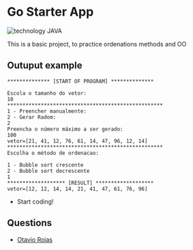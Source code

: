 # Go Starter App

![technology JAVA](https://img.shields.io/badge/dependencies-out%20of%20date-orange.svg?cacheSeconds=2592000)

This is a basic project, to practice ordenations methods and OO

## Outuput example

```
************** [START OF PROGRAM] **************

Escola o tamanho do vetor:
10
***************************************************
1 - Preencher manualmente:
2 - Gerar Radom:
2
Preencha o número máximo a ser gerado:
100
vetor=[21, 41, 12, 76, 61, 14, 47, 96, 12, 14]
***************************************************
Escolha o método de ordenacao:

1 - Bubble sort crescente
2 - Bubble sort decrescente
1
******************* [RESULT] *******************
vetor=[12, 12, 14, 14, 21, 41, 47, 61, 76, 96]
```


- Start coding!

## Questions

* [Otavio Rojas](xrojasinc@gmail.com)
